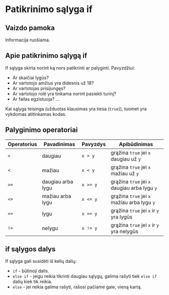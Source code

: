 # Patikrinimo sąlyga if

## Vaizdo pamoka

Informacija ruošiama.

## Apie patikrinimo sąlygą if

If sąlyga skirta norint ką nors patikrinti ar palyginti. Pavyzdžiui:

- Ar skaičiai lygūs?
- Ar vartotojo amžius yra didesnis už 18?
- Ar vartotojas prisijungęs?
- Ar vartotojo rolė yra tinkama norint pasiekti turinį?
- Ar failas egzistuoja?
…

Kai sąlyga teisinga (užduotas klausimas yra tiesa (`true`)), tuomet yra vykdomas atitinkamas kodas.

## Palyginimo operatoriai

| Operatorius | Pavadinimas | Pavyzdys | Apibūdinimas |
|-|-|-|-|
| `>` | daugiau | `x > y` | grąžina `true` jei `x` daugiau už `y` |
| `<` | mažiau | `x < y` | grąžina `true` jei `x` mažiau už `y` |
| `>=` | daugiau arba lygu | `x >= y` | grąžina `true` jei `x` daugiau arba lygu `y` |
| `<=` | mažiau arba lygu | `x <= y` | grąžina `true` jei `x` mažiau arba lygu `y` |
| `==` | lygu | `x == y` | grąžina `true` jei `x` ir `y` yra lygūs |
| `!=` | nelygu | `x != y` | grąžina `true` jei `x` ir `y` yra nelygūs |

## if sąlygos dalys

If sąlyga gali susidėti iš kelių dalių:

- `if` - būtinoji dalis.
- `else if` - jeigu reikia tikrinti daugiau sąlygų, galima rašyti tiek `else if` dalių kiek tik reikia.
- `else` - jei reikia galima rašyti, rašosi pačiame gale, vieną kartą.
